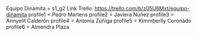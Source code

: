 Equipo Dinamita = s1_g2
Link Trello: https://trello.com/b/z05U6Mxt/equipo-dinamita
profile1 = Pedro Martens
profile2 = Javiera Nuñez
profile3 = Annyelit Calderón
profile4 = Antonia Zúñiga
profile5 = Kimmberlly Coronado
profile6 = Almendra Plaza



